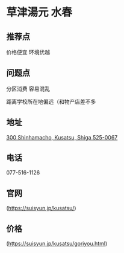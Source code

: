 # 草津湯元 水春

## 推荐点

价格便宜 环境优越

## 问题点

分区消费 容易混乱

距离学校所在地偏远（和物产店差不多

## 地址

[300 Shinhamacho, Kusatsu, Shiga 525-0067](https://goo.gl/maps/JuX8atRNDG9qCntF9)

## 电话

077-516-1126

## 官网

(https://suisyun.jp/kusatsu/)

## 价格

(https://suisyun.jp/kusatsu/goriyou.html)
